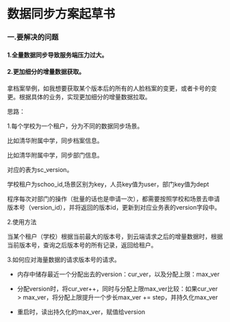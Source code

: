 # 数据同步方案起草书

### 一.要解决的问题

#### 1.全量数据同步导致服务端压力过大。

#### 2.更加细分的增量数据获取。

拿档案举例，如我想要获取某个版本后的所有的人脸档案的变更，或者卡号的变更。根据具体的业务，实现更加细分的增量数据拉取。

思路：

1.每个学校为一个租户，分为不同的数据同步场景。

比如清华附属中学，同步档案信息。

比如清华附属中学，同步部门信息。

对应的表为sc_version。

学校租户为schoo_id,场景区别为key，人员key值为user，部门key值为dept

程序每次对部门的操作（批量的话也是申请一次），都需要按照学校和场景去申请版本号（version_id），并将返回的版本id，更新到对应业务表的version字段中。

2.使用方法

当某个租户（学校）根据当前最大的版本号，到云端请求之后的增量数据时，根据当前版本号，查询之后版本号的所有记录，返回给租户。

3.如何应对海量数据的请求版本号的请求。

- 内存中储存最近一个分配出去的version：cur_ver，以及分配上限：max_ver

- 分配version时，将cur_ver++，同时与分配上限max_ver比较：如果cur_ver > max_ver，将分配上限提升一个步长max_ver += step，并持久化max_ver

- 重启时，读出持久化的max_ver，赋值给version

